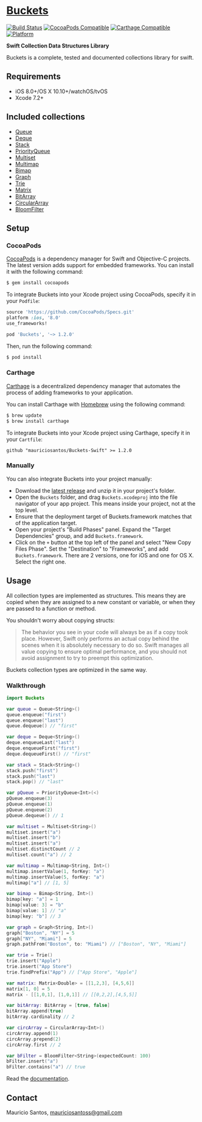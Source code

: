 # [Buckets](https://github.com/mauriciosantos/Buckets-Swift/)

[![Build Status](https://travis-ci.org/mauriciosantos/Buckets-Swift.svg?branch=master)](https://travis-ci.org/mauriciosantos/Buckets-Swift)
[![CocoaPods Compatible](https://img.shields.io/cocoapods/v/Buckets.svg)](https://img.shields.io/cocoapods/v/Buckets.svg)
[![Carthage Compatible](https://img.shields.io/badge/Carthage-compatible-4BC51D.svg?style=flat)](https://github.com/Carthage/Carthage)
[![Platform](https://img.shields.io/cocoapods/p/Buckets.svg?style=flat)](http://cocoadocs.org/docsets/Buckets)

**Swift Collection Data Structures Library**

Buckets is a complete, tested and documented collections library for swift.

## Requirements

- iOS 8.0+/OS X 10.10+/watchOS/tvOS
- Xcode 7.2+

## Included collections

- [Queue](http://mauriciosantos.github.io/Buckets-Swift/Structs/Queue.html)
- [Deque](http://mauriciosantos.github.io/Buckets-Swift/Structs/Deque.html)
- [Stack](http://mauriciosantos.github.io/Buckets-Swift/Structs/Stack.html)
- [PriorityQueue](http://mauriciosantos.github.io/Buckets-Swift/Structs/PriorityQueue.html)
- [Multiset](http://mauriciosantos.github.io/Buckets-Swift/Structs/Multiset.html)
- [Multimap](http://mauriciosantos.github.io/Buckets-Swift/Structs/Multimap.html)
- [Bimap](http://mauriciosantos.github.io/Buckets-Swift/Structs/Bimap.html)
- [Graph](http://mauriciosantos.github.io/Buckets-Swift/Structs/Graph.html)
- [Trie](http://mauriciosantos.github.io/Buckets-Swift/Structs/Trie.html)
- [Matrix](http://mauriciosantos.github.io/Buckets-Swift/Structs/Matrix.html)
- [BitArray](http://mauriciosantos.github.io/Buckets-Swift/Structs/BitArray.html)
- [CircularArray](http://mauriciosantos.github.io/Buckets-Swift/Structs/CircularArray.html)
- [BloomFilter](http://mauriciosantos.github.io/Buckets-Swift/Structs/BloomFilter.html)

## Setup

### CocoaPods

[CocoaPods](http://cocoapods.org) is a dependency manager for Swift and Objective-C projects. The latest version adds support for embedded frameworks. You can install it with the following command:

```bash
$ gem install cocoapods
```

To integrate Buckets into your Xcode project using CocoaPods, specify it in your `Podfile`:

```ruby
source 'https://github.com/CocoaPods/Specs.git'
platform :ios, '8.0'
use_frameworks!

pod 'Buckets', '~> 1.2.0'
```

Then, run the following command:

```bash
$ pod install
```

### Carthage

[Carthage](https://github.com/Carthage/Carthage#-carthage) is a decentralized dependency manager that automates the process of adding frameworks to your application.

You can install Carthage with [Homebrew](http://brew.sh/) using the following command:

```bash
$ brew update
$ brew install carthage
```

To integrate Buckets into your Xcode project using Carthage, specify it in your `Cartfile`:

```ogdl
github "mauriciosantos/Buckets-Swift" >= 1.2.0
```

### Manually

You can also integrate Buckets into your project manually:

- Download the [latest release](https://github.com/mauriciosantos/Buckets-Swift/releases) and unzip it in your project's folder.
- Open the `Buckets` folder, and drag `Buckets.xcodeproj` into the file navigator of your app project. This means inside your project, not at the top level.
- Ensure that the deployment target of Buckets.framework matches that of the application target.
- Open your project's "Build Phases" panel. Expand the "Target Dependencies" group, and add `Buckets.framework`.
- Click on the `+` button at the top left of the panel and select "New Copy Files Phase". Set the "Destination" to "Frameworks", and add `Buckets.framework`. There are 2 versions, one for iOS and one for OS X. Select the right one.

## Usage

All collection types are implemented as structures. This means they are copied when they are assigned to a new constant or variable, or when they are passed to a function or method. 

You shouldn't worry about copying structs:  

> The behavior you see in your code will always be as if a copy took place. However, Swift only performs an actual copy behind the scenes when it is absolutely necessary to do so. Swift manages all value copying to ensure optimal performance, and you should not avoid assignment to try to preempt this optimization.

Buckets collection types are optimized in the same way.

### Walkthrough

```swift
import Buckets

var queue = Queue<String>()
queue.enqueue("first")
queue.enqueue("last")
queue.dequeue() // "first"

var deque = Deque<String>()
deque.enqueueLast("last")
deque.enqueueFirst("first")
deque.dequeueFirst() // "first"

var stack = Stack<String>()
stack.push("first")
stack.push("last")
stack.pop() // "last"

var pQueue = PriorityQueue<Int>(<)
pQueue.enqueue(3)
pQueue.enqueue(1)
pQueue.enqueue(2)
pQueue.dequeue() // 1

var multiset = Multiset<String>()
multiset.insert("a")
multiset.insert("b")
multiset.insert("a")
multiset.distinctCount // 2
multiset.count("a") // 2

var multimap = Multimap<String, Int>()
multimap.insertValue(1, forKey: "a")
multimap.insertValue(5, forKey: "a")
multimap["a"] // [1, 5]

var bimap = Bimap<String, Int>()
bimap[key: "a"] = 1
bimap[value: 3] = "b"
bimap[value: 1] // "a"
bimap[key: "b"] // 3

var graph = Graph<String, Int>()
graph["Boston", "NY"] = 5
graph["NY", "Miami"] = 5
graph.pathFrom("Boston", to: "Miami") // ["Boston", "NY", "Miami"]

var trie = Trie()
trie.insert("Apple")
trie.insert("App Store")
trie.findPrefix("App") // ["App Store", "Apple"]

var matrix: Matrix<Double> = [[1,2,3], [4,5,6]]
matrix[1, 0] = 5
matrix - [[1,0,1], [1,0,1]] // [[0,2,2],[4,5,5]]

var bitArray: BitArray = [true, false]
bitArray.append(true)
bitArray.cardinality // 2

var circArray = CircularArray<Int>()
circArray.append(1)
circArray.prepend(2)
circArray.first // 2

var bFilter = BloomFilter<String>(expectedCount: 100)
bFilter.insert("a")
bFilter.contains("a") // true
```

Read the [documentation](http://mauriciosantos.github.io/Buckets-Swift/Structs.html).

## Contact

Mauricio Santos, [mauriciosantoss@gmail.com](mailto:mauriciosantoss@gmail.com)
